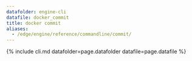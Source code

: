 ```yaml
---
datafolder: engine-cli
datafile: docker_commit
title: docker commit
aliases:
  - /edge/engine/reference/commandline/commit/
---
```

<!--
This page is automatically generated from Docker's source code. If you want to
suggest a change to the text that appears here, open a ticket or pull request
in the source repository on GitHub:

https://github.com/docker/cli
-->
{% include cli.md datafolder=page.datafolder datafile=page.datafile %}
